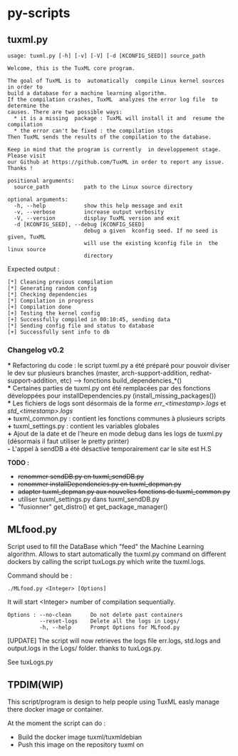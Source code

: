 # py-scripts

## tuxml.py
```
usage: tuxml.py [-h] [-v] [-V] [-d [KCONFIG_SEED]] source_path

Welcome, this is the TuxML core program.

The goal of TuxML is to  automatically  compile Linux kernel sources in order to
build a database for a machine learning algorithm.
If the compilation crashes, TuxML  analyzes the error log file  to determine the
causes. There are two possible ways:
  * it is a missing  package : TuxML will install it and  resume the compilation
  * the error can't be fixed : the compilation stops
Then TuxML sends the results of the compilation to the database.

Keep in mind that the program is currently  in developpement stage. Please visit
our Github at https://github.com/TuxML in order to report any issue.
Thanks !

positional arguments:
  source_path           path to the Linux source directory

optional arguments:
  -h, --help            show this help message and exit
  -v, --verbose         increase output verbosity
  -V, --version         display TuxML version and exit
  -d [KCONFIG_SEED], --debug [KCONFIG_SEED]
                        debug a given  kconfig seed. If no seed is given, TuxML
                        will use the existing kconfig file in  the linux source
                        directory
```

Expected output :

```
[*] Cleaning previous compilation
[*] Generating random config
[*] Checking dependencies
[*] Compilation in progress
[+] Compilation done
[+] Testing the kernel config
[+] Successfully compiled in 00:10:45, sending data
[*] Sending config file and status to database
[+] Successfully sent info to db
```

### Changelog v0.2
**\*** Refactoring du code : le script tuxml.py a été préparé pour pouvoir diviser le dev sur plusieurs branches (master, arch-support-addition, redhat-support-addition, etc) --> fonctions build_dependencies_\*()  
**\*** Certaines parties de tuxml.py ont été remplacées par des fonctions développées pour installDependencies.py (install_missing_packages())  
**\*** Les fichiers de logs sont désormais de la forme *err_\<timestamp\>.logs* et *std_\<timestamp\>.logs*  
**\+** tuxml_common.py : contient les fonctions communes à plusieurs scripts  
**\+** tuxml_settings.py : contient les variables globales  
**\+** Ajout de la date et de l'heure en mode debug dans les logs de tuxml.py (désormais il faut utiliser le pretty printer)  
**\-** L'appel à sendDB a été désactivé temporairement car le site est H.S

**TODO :**

* ~~renommer sendDB.py en tuxml_sendDB.py~~
* ~~renommer installDependencies.py en tuxml_depman.py~~
* ~~adapter tuxml_depman.py aux nouvelles fonctions de tuxml_common.py~~
* utiliser tuxml_settings.py dans tuxml_sendDB.py
* "fusionner" get_distro() et get_package_manager()

## MLfood.py

Script used to fill the DataBase which "feed" the Machine Learning algorithm.
Allows to start automatically the tuxml.py command on different dockers by calling
the script tuxLogs.py which write the tuxml.logs.


Command should be :

    ./MLfood.py <Integer> [Options]

It will start \<Integer\> number of compilation sequentially.

```
Options : --no-clean      Do not delete past containers
          --reset-logs    Delete all the logs in Logs/
          -h, --help      Prompt Options for MLfood.py
```

[UPDATE] The script will now retrieves the logs file err.logs, std.logs and output.logs in the Logs/ folder.
thanks to tuxLogs.py.

See tuxLogs.py

## TPDIM(WIP)

This script/program is design to help people using TuxML easly manage there docker image or container.

At the moment the script can do :

* Build the docker image tuxml/tuxmldebian
* Push this image on the repository tuxml on
